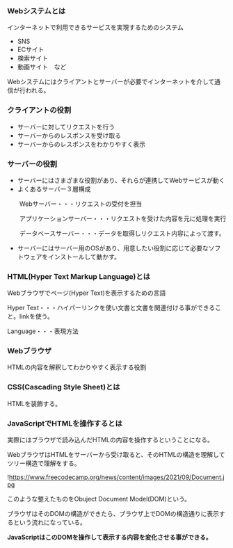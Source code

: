 ### Webシステムとは

インターネットで利用できるサービスを実現するためのシステム

- SNS
- ECサイト
- 検索サイト
- 動画サイト　など

Webシステムにはクライアントとサーバーが必要でインターネットを介して通信が行われる。

### クライアントの役割

- サーバーに対してリクエストを行う
- サーバーからのレスポンスを受け取る
- サーバーからのレスポンスをわかりやすく表示

### サーバーの役割

- サーバーにはさまざまな役割があり、それらが連携してWebサービスが動く
- よくあるサーバー３層構成

　　Webサーバー・・・リクエストの受付を担当

　　アプリケーションサーバー・・・リクエストを受けた内容を元に処理を実行

　　データベースサーバー・・・データを取得しリクエスト内容によって渡す。

- サーバーにはサーバー用のOSがあり、用意したい役割に応じて必要なソフトウェアをインストールして動かす。

### HTML(Hyper Text Markup Language)とは

Webブラウザでページ(Hyper Text)を表示するための言語

Hyper Text・・・ハイパーリンクを使い文書と文書を関連付ける事ができること。linkを使う。

Language・・・表現方法

### Webブラウザ

HTMLの内容を解釈してわかりやすく表示する役割

### CSS(Cascading Style Sheet)とは

HTMLを装飾する。

### JavaScriptでHTMLを操作するとは

実際にはブラウザで読み込んだHTMLの内容を操作するということになる。

WebブラウザはHTMLをサーバーから受け取ると、そのHTMLの構造を理解してツリー構造で理解をする。

!https://www.freecodecamp.org/news/content/images/2021/09/Document.jpg

このような整えたものをObuject Document Model(DOM)という。

ブラウザはそのDOMの構造ができたら、ブラウザ上でDOMの構造通りに表示するという流れになっている。

**JavaScriptはこのDOMを操作して表示する内容を変化させる事ができる。**
